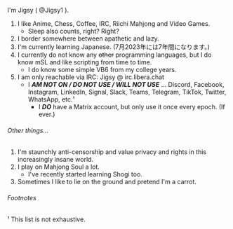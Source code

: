 I'm Jigsy ( @Jigsy1 ).

1. I like Anime, Chess, Coffee, IRC, Riichi Mahjong and Video Games.
   - Sleep also counts, right? Right?
2. I border somewhere between apathetic and lazy.
3. I'm currently learning Japanese. (7月2023年には7年間になります。)
4. I currently do not know any ~~other~~ programming languages, but I do know mSL and like scripting from time to time.
   - I do know some simple VB6 from my college years.
5. I am only reachable via IRC: Jigsy @ irc.libera.chat
   - I ***AM NOT ON / DO NOT USE / WILL NOT USE*** ... Discord, Facebook, Instagram, LinkedIn, Signal, Slack, Teams, Telegram, TikTok, Twitter, WhatsApp, etc.¹
      - I ***DO*** have a Matrix account, but only use it once every epoch. (If ever.)

###### Other things...

1. I'm staunchly anti-censorship and value privacy and rights in this increasingly insane world.
2. I play on Mahjong Soul a lot.
   - I've recently started learning Shogi too.
3. Sometimes I like to lie on the ground and pretend I'm a carrot.

###### Footnotes

¹ This list is not exhaustive.
